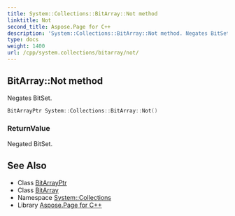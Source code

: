 ```yaml
---
title: System::Collections::BitArray::Not method
linktitle: Not
second_title: Aspose.Page for C++
description: 'System::Collections::BitArray::Not method. Negates BitSet in C++.'
type: docs
weight: 1400
url: /cpp/system.collections/bitarray/not/
---
```

## BitArray::Not method


Negates BitSet.

```cpp
BitArrayPtr System::Collections::BitArray::Not()
```


### ReturnValue

Negated BitSet.

## See Also

* Class [BitArrayPtr](../../bitarrayptr/)
* Class [BitArray](../)
* Namespace [System::Collections](../../)
* Library [Aspose.Page for C++](../../../)
